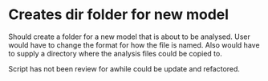# Creates dir folder for new model

Should create a folder for a new model that is about to be analysed. User would have to change the format for how the file is named. Also would have to supply a directory where the analysis files could be copied to.

Script has not been review for awhile could be update and refactored.
